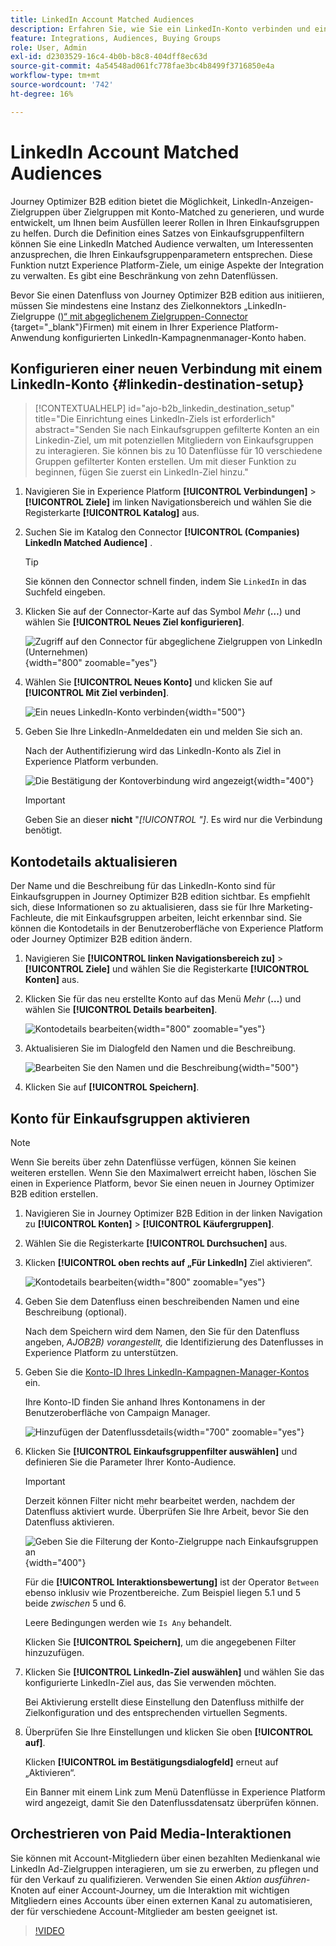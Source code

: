 ```yaml
---
title: LinkedIn Account Matched Audiences
description: Erfahren Sie, wie Sie ein LinkedIn-Konto verbinden und einen Datenfluss für Einkaufsgruppen aktivieren.
feature: Integrations, Audiences, Buying Groups
role: User, Admin
exl-id: d2303529-16c4-4b0b-b8c8-404dff8ec63d
source-git-commit: 4a54548ad061fc778fae3bc4b8499f3716850e4a
workflow-type: tm+mt
source-wordcount: '742'
ht-degree: 16%

---
```


# LinkedIn Account Matched Audiences

Journey Optimizer B2B edition bietet die Möglichkeit, LinkedIn-Anzeigen-Zielgruppen über Zielgruppen mit Konto-Matched zu generieren, und wurde entwickelt, um Ihnen beim Ausfüllen leerer Rollen in Ihren Einkaufsgruppen zu helfen. Durch die Definition eines Satzes von Einkaufsgruppenfiltern können Sie eine LinkedIn Matched Audience verwalten, um Interessenten anzusprechen, die Ihren Einkaufsgruppenparametern entsprechen. Diese Funktion nutzt Experience Platform-Ziele, um einige Aspekte der Integration zu verwalten. Es gibt eine Beschränkung von zehn Datenflüssen.

Bevor Sie einen Datenfluss von Journey Optimizer B2B edition aus initiieren, müssen Sie mindestens eine Instanz des Zielkonnektors „LinkedIn-Zielgruppe ([)“ mit abgeglichenem Zielgruppen-Connector ](https://experienceleague.adobe.com/de/docs/experience-platform/destinations/catalog/social/linkedin#connect){target="_blank"}Firmen) mit einem in Ihrer Experience Platform-Anwendung konfigurierten LinkedIn-Kampagnenmanager-Konto haben.

## Konfigurieren einer neuen Verbindung mit einem LinkedIn-Konto {#linkedin-destination-setup}

>[!CONTEXTUALHELP]
>id="ajo-b2b_linkedin_destination_setup"
>title="Die Einrichtung eines LinkedIn-Ziels ist erforderlich"
>abstract="Senden Sie nach Einkaufsgruppen gefilterte Konten an ein Linkedin-Ziel, um mit potenziellen Mitgliedern von Einkaufsgruppen zu interagieren. Sie können bis zu 10 Datenflüsse für 10 verschiedene Gruppen gefilterter Konten erstellen. Um mit dieser Funktion zu beginnen, fügen Sie zuerst ein LinkedIn-Ziel hinzu."

1. Navigieren Sie in Experience Platform **[!UICONTROL Verbindungen]** > **[!UICONTROL Ziele]** im linken Navigationsbereich und wählen Sie die Registerkarte **[!UICONTROL Katalog]** aus.

1. Suchen Sie im Katalog den Connector **[!UICONTROL (Companies) LinkedIn Matched Audience]** .

   >[!TIP]
   >
   >Sie können den Connector schnell finden, indem Sie `LinkedIn` in das Suchfeld eingeben.

1. Klicken Sie auf der Connector-Karte auf das Symbol _Mehr_ (**…**) und wählen Sie **[!UICONTROL Neues Ziel konfigurieren]**.

   ![Zugriff auf den Connector für abgeglichene Zielgruppen von LinkedIn (Unternehmen)](./assets/aep-destinations-catalog-linkedin.png){width="800" zoomable="yes"}

1. Wählen Sie **[!UICONTROL Neues Konto]** und klicken Sie auf **[!UICONTROL Mit Ziel verbinden]**.

   ![Ein neues LinkedIn-Konto verbinden](./assets/aep-destinations-catalog-linkedin-new-account.png){width="500"}

1. Geben Sie Ihre LinkedIn-Anmeldedaten ein und melden Sie sich an.

   Nach der Authentifizierung wird das LinkedIn-Konto als Ziel in Experience Platform verbunden.

   ![Die Bestätigung der Kontoverbindung wird angezeigt](./assets/aep-destinations-catalog-linkedin-connected.png){width="400"}

   >[!IMPORTANT]
   >
   >Geben Sie an dieser **nicht** &quot;_[!UICONTROL &quot;]_. Es wird nur die Verbindung benötigt.

## Kontodetails aktualisieren

Der Name und die Beschreibung für das LinkedIn-Konto sind für Einkaufsgruppen in Journey Optimizer B2B edition sichtbar. Es empfiehlt sich, diese Informationen so zu aktualisieren, dass sie für Ihre Marketing-Fachleute, die mit Einkaufsgruppen arbeiten, leicht erkennbar sind. Sie können die Kontodetails in der Benutzeroberfläche von Experience Platform oder Journey Optimizer B2B edition ändern.

1. Navigieren Sie **[!UICONTROL linken Navigationsbereich zu]** > **[!UICONTROL Ziele]** und wählen Sie die Registerkarte **[!UICONTROL Konten]** aus.

1. Klicken Sie für das neu erstellte Konto auf das Menü _Mehr_ (**…**) und wählen Sie **[!UICONTROL Details bearbeiten]**.

   ![Kontodetails bearbeiten](./assets/aep-destinations-accounts-edit-details.png){width="800" zoomable="yes"}

1. Aktualisieren Sie im Dialogfeld den Namen und die Beschreibung.

   ![Bearbeiten Sie den Namen und die Beschreibung](./assets/destinations-linkedin-account-edit-details-dialog.png){width="500"}

1. Klicken Sie auf **[!UICONTROL Speichern]**.

## Konto für Einkaufsgruppen aktivieren

>[!NOTE]
>
>Wenn Sie bereits über zehn Datenflüsse verfügen, können Sie keinen weiteren erstellen. Wenn Sie den Maximalwert erreicht haben, löschen Sie einen in Experience Platform, bevor Sie einen neuen in Journey Optimizer B2B edition erstellen.

1. Navigieren Sie in Journey Optimizer B2B Edition in der linken Navigation zu **[!UICONTROL Konten]** > **[!UICONTROL Käufergruppen]**.

1. Wählen Sie die Registerkarte **[!UICONTROL Durchsuchen]** aus.

1. Klicken **[!UICONTROL oben rechts auf „Für LinkedIn]** Ziel aktivieren“.

   ![Kontodetails bearbeiten](./assets/activate-linkedin-destination.png){width="800" zoomable="yes"}

1. Geben Sie dem Datenfluss einen beschreibenden Namen und eine Beschreibung (optional).

   Nach dem Speichern wird dem Namen, den Sie für den Datenfluss angeben, _AJOB2B) vorangestellt,_ die Identifizierung des Datenflusses in Experience Platform zu unterstützen.

1. Geben Sie die [Konto-ID Ihres LinkedIn-Kampagnen-Manager-Kontos](https://www.linkedin.com/help/lms/answer/a424270) ein.

   Ihre Konto-ID finden Sie anhand Ihres Kontonamens in der Benutzeroberfläche von Campaign Manager.

   ![Hinzufügen der Datenflussdetails](./assets/destinations-linkedin-activate-details.png){width="700" zoomable="yes"}

1. Klicken Sie **[!UICONTROL Einkaufsgruppenfilter auswählen]** und definieren Sie die Parameter Ihrer Konto-Audience.

   >[!IMPORTANT]
   >
   >Derzeit können Filter nicht mehr bearbeitet werden, nachdem der Datenfluss aktiviert wurde. Überprüfen Sie Ihre Arbeit, bevor Sie den Datenfluss aktivieren.

   ![Geben Sie die Filterung der Konto-Zielgruppe nach Einkaufsgruppen an](./assets/destinations-linkedin-activate-buying-group-filters.png){width="400"}

   Für die **[!UICONTROL Interaktionsbewertung]** ist der Operator `Between` ebenso inklusiv wie Prozentbereiche. Zum Beispiel liegen 5.1 und 5 beide _zwischen_ 5 und 6.

   Leere Bedingungen werden wie `Is Any` behandelt.

   Klicken Sie **[!UICONTROL Speichern]**, um die angegebenen Filter hinzuzufügen.

1. Klicken Sie **[!UICONTROL LinkedIn-Ziel auswählen]** und wählen Sie das konfigurierte LinkedIn-Ziel aus, das Sie verwenden möchten.

   Bei Aktivierung erstellt diese Einstellung den Datenfluss mithilfe der Zielkonfiguration und des entsprechenden virtuellen Segments.

1. Überprüfen Sie Ihre Einstellungen und klicken Sie oben **[!UICONTROL auf]**.

   Klicken **[!UICONTROL im Bestätigungsdialogfeld]** erneut auf „Aktivieren“.

   Ein Banner mit einem Link zum Menü Datenflüsse in Experience Platform wird angezeigt, damit Sie den Datenflussdatensatz überprüfen können.

## Orchestrieren von Paid Media-Interaktionen

Sie können mit Account-Mitgliedern über einen bezahlten Medienkanal wie LinkedIn Ad-Zielgruppen interagieren, um sie zu erwerben, zu pflegen und für den Verkauf zu qualifizieren. Verwenden Sie einen _Aktion ausführen_-Knoten auf einer Account-Journey, um die Interaktion mit wichtigen Mitgliedern eines Accounts über einen externen Kanal zu automatisieren, der für verschiedene Account-Mitglieder am besten geeignet ist.

>[!VIDEO](https://video.tv.adobe.com/v/3448649/?learn=on)